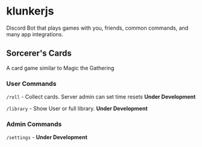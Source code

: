 # klunkerjs
Discord Bot that plays games with you, friends, common commands, and many app integrations.

## Sorcerer's Cards 
A card game similar to Magic the Gathering

### User Commands

`/roll` - Collect cards. Server admin can set time resets **Under Development**

`/library` - Show User or full library. **Under Development**

### Admin Commands

`/settings` - **Under Development**
